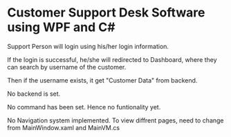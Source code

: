 # Customer Support Desk Software using WPF and C#

Support Person will login using his/her login information.

If the login is successful, he/she will redirected to Dashboard, where they can search by username of the customer.

Then if the username exists, it get "Customer Data" from backend.


No backend is set.

No command has been set. Hence no funtionality yet.

No Navigation system implemented. To view diffrent pages, need to change from MainWindow.xaml and MainVM.cs
